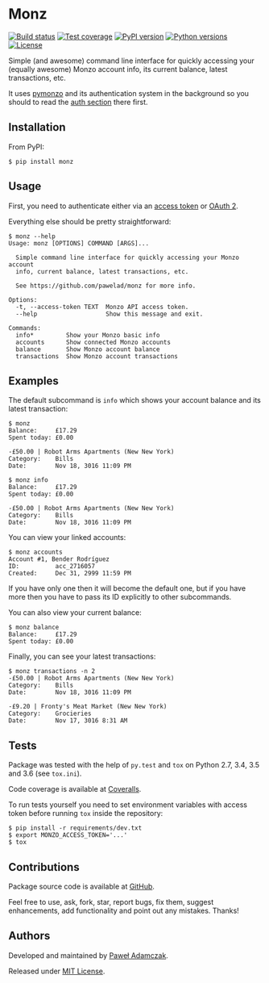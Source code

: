 # Monz
[![Build status](https://img.shields.io/travis/pawelad/monz.svg)][travis]
[![Test coverage](https://img.shields.io/coveralls/pawelad/monz.svg)][coveralls]
[![PyPI version](https://img.shields.io/pypi/v/monz.svg)][pypi]
[![Python versions](https://img.shields.io/pypi/pyversions/monz.svg)][pypi]
[![License](https://img.shields.io/github/license/pawelad/monz.svg)][license]

Simple (and awesome) command line interface for quickly accessing your
(equally awesome) Monzo account info, its current balance, latest transactions,
etc.

It uses [pymonzo][pymonzo] and its authentication system in the background so
you should to read the [auth section][pymonzo auth section] there first.

## Installation
From PyPI:

```
$ pip install monz
```

## Usage
First, you need to authenticate either via an
[access token][pymonzo access token] or [OAuth 2][pymonzo oauth2].

Everything else should be pretty straightforward:

```
$ monz --help 
Usage: monz [OPTIONS] COMMAND [ARGS]...

  Simple command line interface for quickly accessing your Monzo account
  info, current balance, latest transactions, etc.

  See https://github.com/pawelad/monz for more info.

Options:
  -t, --access-token TEXT  Monzo API access token.
  --help                   Show this message and exit.

Commands:
  info*         Show your Monzo basic info
  accounts      Show connected Monzo accounts
  balance       Show Monzo account balance
  transactions  Show Monzo account transactions
```

## Examples
The default subcommand is `info` which shows your account balance and its
latest transaction:

```
$ monz  
Balance:     £17.29
Spent today: £0.00

-£50.00 | Robot Arms Apartments (New New York)
Category:    Bills
Date:        Nov 18, 3016 11:09 PM

$ monz info  
Balance:     £17.29
Spent today: £0.00

-£50.00 | Robot Arms Apartments (New New York)
Category:    Bills
Date:        Nov 18, 3016 11:09 PM

```

You can view your linked accounts:

```
$ monz accounts    
Account #1, Bender Rodríguez
ID:          acc_2716057
Created:     Dec 31, 2999 11:59 PM
```

If you have only one then it will become the default one, but if you have more
then you have to pass its ID explicitly to other subcommands.

You can also view your current balance:

```
$ monz balance
Balance:     £17.29
Spent today: £0.00
```

Finally, you can see your latest transactions:

```
$ monz transactions -n 2
-£50.00 | Robot Arms Apartments (New New York)
Category:    Bills
Date:        Nov 18, 3016 11:09 PM

-£9.20 | Fronty's Meat Market (New New York)
Category:    Grocieries
Date:        Nov 17, 3016 8:31 AM
```

## Tests
Package was tested with the help of `py.test` and `tox` on Python 2.7, 3.4, 3.5
and 3.6 (see `tox.ini`).

Code coverage is available at [Coveralls][coveralls].

To run tests yourself you need to set environment variables with access token
before running `tox` inside the repository:

```shell
$ pip install -r requirements/dev.txt
$ export MONZO_ACCESS_TOKEN='...'
$ tox
```

## Contributions
Package source code is available at [GitHub][github].

Feel free to use, ask, fork, star, report bugs, fix them, suggest enhancements,
add functionality and point out any mistakes. Thanks!

## Authors
Developed and maintained by [Paweł Adamczak][pawelad].

Released under [MIT License][license].


[coveralls]: https://coveralls.io/github/pawelad/monz
[github add issue]: https://github.com/pawelad/monz/issues/new
[github]: https://github.com/pawelad/monz
[license]: https://github.com/pawelad/monz/blob/master/LICENSE
[monzo]: https://monzo.com/
[monzo api playground]: https://developers.getmondo.co.uk/api/playground
[pawelad]: https://github.com/pawelad
[pymonzo]: https://github.com/pawelad/pymonzo
[pymonzo access token]: https://github.com/pawelad/pymonzo#access-token
[pymonzo auth section]: https://github.com/pawelad/pymonzo#authentication
[pymonzo oauth2]: https://github.com/pawelad/pymonzo#oauth-2
[pypi]: https://pypi.python.org/pypi/monz
[travis]: https://travis-ci.org/pawelad/monz
